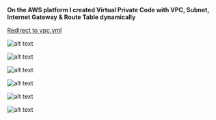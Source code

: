 **On the AWS platform I created Virtual Private Code with VPC, Subnet, Internet Gateway & Route Table dynamically**

<a href="https://raw.githubusercontent.com/Viktor-Stojkov/AWS-Cloud-Homeworks-IWConnect/main/04.%20Homework/vpc.yml" data-view-component="true">Redirect to vpc.yml</a>

![alt text](https://github.com/Viktor-Stojkov/AWS-Cloud-Homeworks-IWConnect/blob/main/04.%20Homework/VPC%2C%20Subnet%2C%20Internet%20Gate%2C%20Route%20Table.png?raw=true)

![alt text](https://github.com/Viktor-Stojkov/AWS-Cloud-Homeworks-IWConnect/blob/main/04.%20Homework/01.%20VPC.png?raw=true)

![alt text](https://github.com/Viktor-Stojkov/AWS-Cloud-Homeworks-IWConnect/blob/main/04.%20Homework/02.%20Subnet.png?raw=true)

![alt text](https://github.com/Viktor-Stojkov/AWS-Cloud-Homeworks-IWConnect/blob/main/04.%20Homework/03.%20Internet%20Gateway.png?raw=true)

![alt text](https://github.com/Viktor-Stojkov/AWS-Cloud-Homeworks-IWConnect/blob/main/04.%20Homework/04.%20Route%20Table.png?raw=true)

![alt text](https://github.com/Viktor-Stojkov/AWS-Cloud-Homeworks-IWConnect/blob/main/04.%20Homework/05.%20CloudFormation.png?raw=true)


